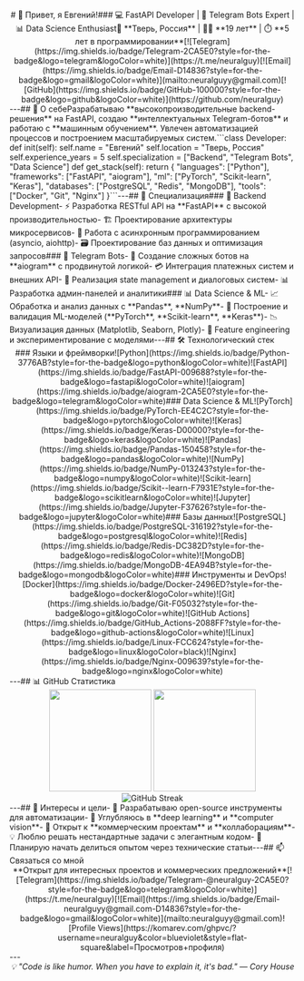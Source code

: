 <div align="center"># 👋 Привет, я Евгений!### 💻 FastAPI Developer | 🤖 Telegram Bots Expert | 📊 Data Science Enthusiast📍 **Тверь, Россия** | 👨‍💻 **19 лет** | ⏱️ **5 лет в программировании**[![Telegram](https://img.shields.io/badge/Telegram-2CA5E0?style=for-the-badge&logo=telegram&logoColor=white)](https://t.me/neuralguy)[![Email](https://img.shields.io/badge/Email-D14836?style=for-the-badge&logo=gmail&logoColor=white)](mailto:neuralguyy@gmail.com)[![GitHub](https://img.shields.io/badge/GitHub-100000?style=for-the-badge&logo=github&logoColor=white)](https://github.com/neuralguy)</div>---## 🚀 О себеРазрабатываю **высокопроизводительные backend-решения** на FastAPI, создаю **интеллектуальных Telegram-ботов** и работаю с **машинным обучением**. Увлечен автоматизацией процессов и построением масштабируемых систем.```class Developer:  def init(self):    self.name = "Евгений"    self.location = "Тверь, Россия"    self.experience_years = 5    self.specialization = ["Backend", "Telegram Bots", "Data Science"]  def get_stack(self):      return {          "languages": ["Python"],          "frameworks": ["FastAPI", "aiogram"],          "ml": ["PyTorch", "Scikit-learn", "Keras"],          "databases": ["PostgreSQL", "Redis", "MongoDB"],          "tools": ["Docker", "Git", "Nginx"]      }```---## 💼 Специализация### 🔧 Backend Development- ⚡ Разработка RESTful API на **FastAPI** с высокой производительностью- 🏗️ Проектирование архитектуры микросервисов- 🔄 Работа с асинхронным программированием (asyncio, aiohttp)- 🗃️ Проектирование баз данных и оптимизация запросов### 🤖 Telegram Bots- 🎯 Создание сложных ботов на **aiogram** с продвинутой логикой- 💳 Интеграция платежных систем и внешних API- 🧠 Реализация state management и диалоговых систем- 📊 Разработка админ-панелей и аналитики### 📊 Data Science & ML- 📈 Обработка и анализ данных с **Pandas**, **NumPy**- 🤖 Построение и валидация ML-моделей (**PyTorch**, **Scikit-learn**, **Keras**)- 📉 Визуализация данных (Matplotlib, Seaborn, Plotly)- 🧪 Feature engineering и экспериментирование с моделями---## 🛠️ Технологический стек<div align="center">### Языки и фреймворки![Python](https://img.shields.io/badge/Python-3776AB?style=for-the-badge&logo=python&logoColor=white)![FastAPI](https://img.shields.io/badge/FastAPI-009688?style=for-the-badge&logo=fastapi&logoColor=white)![aiogram](https://img.shields.io/badge/aiogram-2CA5E0?style=for-the-badge&logo=telegram&logoColor=white)### Data Science & ML![PyTorch](https://img.shields.io/badge/PyTorch-EE4C2C?style=for-the-badge&logo=pytorch&logoColor=white)![Keras](https://img.shields.io/badge/Keras-D00000?style=for-the-badge&logo=keras&logoColor=white)![Pandas](https://img.shields.io/badge/Pandas-150458?style=for-the-badge&logo=pandas&logoColor=white)![NumPy](https://img.shields.io/badge/NumPy-013243?style=for-the-badge&logo=numpy&logoColor=white)![Scikit-learn](https://img.shields.io/badge/Scikit--learn-F7931E?style=for-the-badge&logo=scikitlearn&logoColor=white)![Jupyter](https://img.shields.io/badge/Jupyter-F37626?style=for-the-badge&logo=jupyter&logoColor=white)### Базы данных![PostgreSQL](https://img.shields.io/badge/PostgreSQL-316192?style=for-the-badge&logo=postgresql&logoColor=white)![Redis](https://img.shields.io/badge/Redis-DC382D?style=for-the-badge&logo=redis&logoColor=white)![MongoDB](https://img.shields.io/badge/MongoDB-4EA94B?style=for-the-badge&logo=mongodb&logoColor=white)### Инструменты и DevOps![Docker](https://img.shields.io/badge/Docker-2496ED?style=for-the-badge&logo=docker&logoColor=white)![Git](https://img.shields.io/badge/Git-F05032?style=for-the-badge&logo=git&logoColor=white)![GitHub Actions](https://img.shields.io/badge/GitHub_Actions-2088FF?style=for-the-badge&logo=github-actions&logoColor=white)![Linux](https://img.shields.io/badge/Linux-FCC624?style=for-the-badge&logo=linux&logoColor=black)![Nginx](https://img.shields.io/badge/Nginx-009639?style=for-the-badge&logo=nginx&logoColor=white)</div>---## 📊 GitHub Статистика<div align="center">  <img height="180em" src="https://github-readme-stats.vercel.app/api?username=neuralguy&show_icons=true&theme=tokyonight&include_all_commits=true&count_private=true&hide_border=true"/>  <img height="180em" src="https://github-readme-stats.vercel.app/api/top-langs/?username=neuralguy&layout=compact&langs_count=8&theme=tokyonight&hide_border=true"/></div><div align="center">  <img src="https://github-readme-streak-stats.herokuapp.com/?user=neuralguy&theme=tokyonight&hide_border=true" alt="GitHub Streak"/></div>---## 🎯 Интересы и цели- 🔭 Разрабатываю open-source инструменты для автоматизации- 🌱 Углубляюсь в **deep learning** и **computer vision**- 👯 Открыт к **коммерческим проектам** и **коллаборациям**- 💡 Люблю решать нестандартные задачи с элегантным кодом- 📝 Планирую начать делиться опытом через технические статьи---## 📫 Связаться со мной<div align="center">**Открыт для интересных проектов и коммерческих предложений**[![Telegram](https://img.shields.io/badge/Telegram-@neuralguy-2CA5E0?style=for-the-badge&logo=telegram&logoColor=white)](https://t.me/neuralguy)[![Email](https://img.shields.io/badge/Email-neuralguyy@gmail.com-D14836?style=for-the-badge&logo=gmail&logoColor=white)](mailto:neuralguyy@gmail.com)![Profile Views](https://komarev.com/ghpvc/?username=neuralguy&color=blueviolet&style=flat-square&label=Просмотров+профиля)</div>---<div align="center">  <i>💡 "Code is like humor. When you have to explain it, it's bad." — Cory House</i></div>
